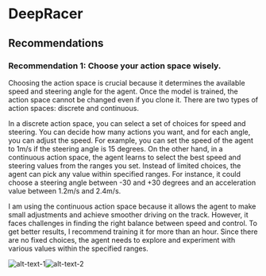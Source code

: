 # DeepRacer

## Recommendations

### Recommendation 1: Choose your action space wisely.

Choosing the action space is crucial because it determines the available speed and steering angle for the agent. Once the model is trained, the action space cannot be changed even if you clone it. There are two types of action spaces: discrete and continuous.

In a discrete action space, you can select a set of choices for speed and steering. You can decide how many actions you want, and for each angle, you can adjust the speed. For example, you can set the speed of the agent to 1m/s if the steering angle is 15 degrees. On the other hand, in a continuous action space, the agent learns to select the best speed and steering values from the ranges you set. Instead of limited choices, the agent can pick any value within specified ranges. For instance, it could choose a steering angle between -30 and +30 degrees and an acceleration value between 1.2m/s and 2.4m/s.

I am using the continuous action space because it allows the agent to make small adjustments and achieve smoother driving on the track. However, it faces challenges in finding the right balance between speed and control. To get better results, I recommend training it for more than an hour. Since there are no fixed choices, the agent needs to explore and experiment with various values within the specified ranges.

![alt-text-1](<img width="222" alt="image" src="https://github.com/12102000-jovin/DeepRacer/assets/84697754/702f651b-6b3e-4dc2-bcc3-26f88cfe25c5">
 "title-1")![alt-text-2]( <img width="199" alt="image" src="https://github.com/12102000-jovin/DeepRacer/assets/84697754/83e67f0b-789a-4f5e-9a60-7a67a633cad1">
 "title-2")





